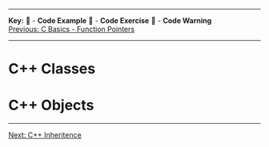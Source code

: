 
---
**Key:** 
:large_orange_diamond: - **Code Example** 
:large_blue_diamond: - **Code Exercise** 
:red_circle: - **Code Warning**  
[Previous: C Basics - Function Pointers](https://github.com/ackirby88/CS107/blob/master/C-Baiscs/C-6-FunctionPointers.md)

---
# C++ Classes

# C++ Objects

---
[Next: C++ Inheritence](https://github.com/ackirby88/CS107/blob/master/C++/CPP-1-Inheritence.md)
